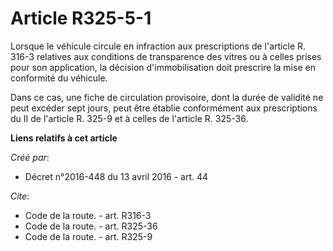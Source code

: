 # Article R325-5-1

Lorsque le véhicule circule en infraction aux prescriptions de l'article R. 316-3 relatives aux conditions de transparence
des vitres ou à celles prises pour son application, la décision d'immobilisation doit prescrire la mise en conformité du
véhicule. 

Dans ce cas, une fiche de circulation provisoire, dont la durée de validité ne peut excéder sept jours, peut être établie
conformément aux prescriptions du II de l'article R. 325-9 et à celles de l'article R. 325-36.

**Liens relatifs à cet article**

_Créé par_:

  - Décret n°2016-448 du 13 avril 2016 - art. 44

_Cite_:

  - Code de la route. - art. R316-3
  - Code de la route. - art. R325-36
  - Code de la route. - art. R325-9
